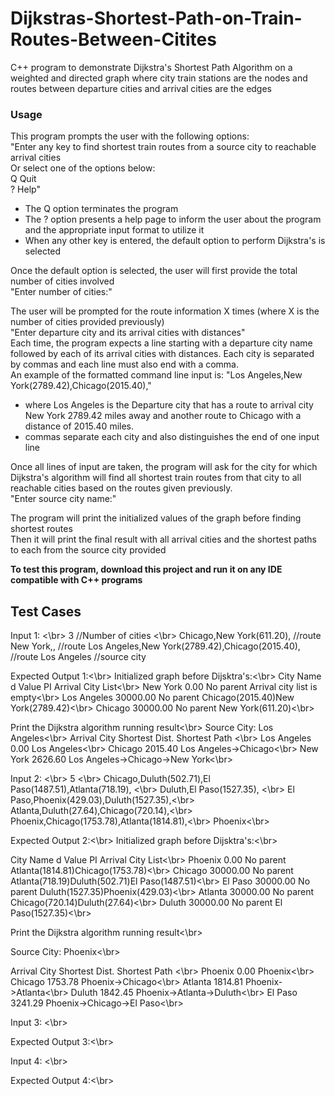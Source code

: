 # Dijkstras-Shortest-Path-on-Train-Routes-Between-Citites
C++ program to demonstrate Dijkstra's Shortest Path Algorithm on a weighted and directed graph where city train stations are the nodes and routes between departure cities and arrival cities are the edges

### Usage
This program prompts the user with the following options: <br/>
  "Enter any key to find shortest train routes from a source city to reachable arrival cities <br/>
  Or select one of the options below: <br/>
  Q Quit <br/>
  ? Help" <br/>
  
- The Q option terminates the program <br/>
- The ? option presents a help page to inform the user about the program and the appropriate input format to utilize it <br/>
- When any other key is entered, the default option to perform Dijkstra's is selected  <br/>

Once the default option is selected, the user will first provide the total number of cities involved <br/>
  "Enter number of cities:"
  
The user will be prompted for the route information X times (where X is the number of cities provided previously) <br/>
  "Enter departure city and its arrival cities with distances" <br/>
 Each time, the program expects a line starting with a departure city name followed by each of its arrival cities with distances. 
 Each city is separated by commas and each line must also end with a comma. <br/>
 An example of the formatted command line input is: 
   "Los Angeles,New York(2789.42),Chicago(2015.40),"
  - where Los Angeles is the Departure city that has a route to arrival city New York 2789.42 miles away and another route to Chicago with a distance of 2015.40 miles.
  - commas separate each city and also distinguishes the end of one input line  <br/>
 
 Once all lines of input are taken, the program will ask for the city for which Dijkstra's algorithm will find all shortest train routes from that city to all reachable cities based on the routes given previously. <br/>
 "Enter source city name:" <br/>
 
The program will print the initialized values of the graph before finding shortest routes <br/>
Then it will print the final result with all arrival cities and the shortest paths to each from the source city provided



**To test this program, download this project and run it on any IDE compatible with C++ programs**

## Test Cases
Input 1: <\br>
3 //Number of cities <\br>
Chicago,New York(611.20), //route
New York,, //route
Los Angeles,New York(2789.42),Chicago(2015.40), //route
Los Angeles //source city

Expected Output 1:<\br>
Initialized graph before Dijsktra's:<\br>
City Name      d Value     PI             Arrival City List<\br>
New York       0.00        No parent      Arrival city list is empty<\br>
Los Angeles    30000.00    No parent      Chicago(2015.40)New York(2789.42)<\br>
Chicago        30000.00    No parent      New York(611.20)<\br>

Print the Dijkstra algorithm running result<\br>
Source City: Los Angeles<\br>
Arrival City  Shortest Dist. Shortest Path  <\br>
Los Angeles    0.00           Los Angeles<\br>
Chicago        2015.40        Los Angeles->Chicago<\br>
New York       2626.60        Los Angeles->Chicago->New York<\br>

Input 2: <\br>
5 <\br>
Chicago,Duluth(502.71),El Paso(1487.51),Atlanta(718.19), <\br>
Duluth,El Paso(1527.35), <\br>
El Paso,Phoenix(429.03),Duluth(1527.35),<\br>
Atlanta,Duluth(27.64),Chicago(720.14),<\br>
Phoenix,Chicago(1753.78),Atlanta(1814.81),<\br>
Phoenix<\br>

Expected Output 2:<\br>
Initialized graph before Dijsktra's:<\br>

City Name      d Value     PI             Arrival City List<\br>
Phoenix        0.00        No parent      Atlanta(1814.81)Chicago(1753.78)<\br>
Chicago        30000.00    No parent      Atlanta(718.19)Duluth(502.71)El Paso(1487.51)<\br>
El Paso        30000.00    No parent      Duluth(1527.35)Phoenix(429.03)<\br>
Atlanta        30000.00    No parent      Chicago(720.14)Duluth(27.64)<\br>
Duluth         30000.00    No parent      El Paso(1527.35)<\br>

Print the Dijkstra algorithm running result<\br>

Source City: Phoenix<\br>

Arrival City  Shortest Dist. Shortest Path  <\br>
Phoenix        0.00           Phoenix<\br>
Chicago        1753.78        Phoenix->Chicago<\br>
Atlanta        1814.81        Phoenix->Atlanta<\br>
Duluth         1842.45        Phoenix->Atlanta->Duluth<\br>
El Paso        3241.29        Phoenix->Chicago->El Paso<\br>

Input 3: <\br>

Expected Output 3:<\br>


Input 4: <\br>

Expected Output 4:<\br>




